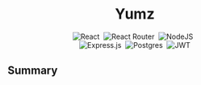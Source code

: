 <div align="center">

# Yumz

![React](https://img.shields.io/badge/react-%2320232a.svg?style=for-the-badge&logo=react&logoColor=%2361DAFB)&nbsp;&nbsp;![React Router](https://img.shields.io/badge/React_Router-CA4245?style=for-the-badge&logo=react-router&logoColor=white)&nbsp;&nbsp;![NodeJS](https://img.shields.io/badge/node.js-6DA55F?style=for-the-badge&logo=node.js&logoColor=white)&nbsp;&nbsp;<br/>![Express.js](https://img.shields.io/badge/express.js-%23404d59.svg?style=for-the-badge&logo=express&logoColor=%2361DAFB)&nbsp;&nbsp;![Postgres](https://img.shields.io/badge/postgres-%23316192.svg?style=for-the-badge&logo=postgresql&logoColor=white)&nbsp;&nbsp;![JWT](https://img.shields.io/badge/JWT-black?style=for-the-badge&logo=JSON%20web%20tokens)

</div>

## Summary
